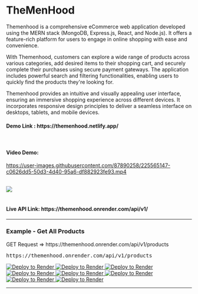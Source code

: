 # TheMenHood
Themenhood is a comprehensive eCommerce web application developed using the MERN stack (MongoDB, Express.js, React, and Node.js). It offers a feature-rich platform for users to engage in online shopping with ease and convenience.

With Themenhood, customers can explore a wide range of products across various categories, add desired items to their shopping cart, and securely complete their purchases using secure payment gateways. The application includes powerful search and filtering functionalities, enabling users to quickly find the products they're looking for.

Themenhood provides an intuitive and visually appealing user interface, ensuring an immersive shopping experience across different devices. It incorporates responsive design principles to deliver a seamless interface on desktops, tablets, and mobile devices.

<h4>Demo Link : https://themenhood.netlify.app/</h4>
<br>
<h4>Video Demo:</h4>

https://user-images.githubusercontent.com/87890258/225565147-c0626dd5-50d3-4d40-95a6-df882923fe93.mp4

<br>
<div>
  <img src="https://res.cloudinary.com/dbihgswg7/image/upload/v1672905072/logo/bb-logo-1_1_y72x1k.svg"/>
</div>
</br>
<h4>Live API Link: https://themenhood.onrender.com/api/v1/</h4>
<hr>
<h3>Example - Get All Products</h3>
<p>GET Request => https://themenhood.onrender.com/api/v1/products</p>
<pre>
https://themenhood.onrender.com/api/v1/products
</pre>


<a href="https://render.com/deploy?repo=https://github.com/surajaswal29/themenhood">
  <img src="https://img.shields.io/badge/Render-%46E3B7.svg?style=for-the-badge&logo=render&logoColor=white" alt="Deploy to Render">
</a>
<a href="https://render.com/deploy?repo=https://github.com/surajaswal29/themenhood">
  <img src="https://img.shields.io/badge/netlify-%23000000.svg?style=for-the-badge&logo=netlify&logoColor=#00C7B7" alt="Deploy to Render">
</a>
<a href="https://render.com/deploy?repo=https://github.com/surajaswal29/themenhood">
  <img src="https://img.shields.io/badge/MongoDB-%234ea94b.svg?style=for-the-badge&logo=mongodb&logoColor=white" alt="Deploy to Render">
</a>
<a href="https://render.com/deploy?repo=https://github.com/surajaswal29/themenhood">
  <img src="https://img.shields.io/badge/express.js-%23404d59.svg?style=for-the-badge&logo=express&logoColor=%2361DAFB" alt="Deploy to Render">
</a>
<a href="https://render.com/deploy?repo=https://github.com/surajaswal29/themenhood">
  <img src="https://img.shields.io/badge/NPM-%23CB3837.svg?style=for-the-badge&logo=npm&logoColor=white" alt="Deploy to Render">
</a>
<a href="https://render.com/deploy?repo=https://github.com/surajaswal29/themenhood">
  <img src="https://img.shields.io/badge/node.js-6DA55F?style=for-the-badge&logo=node.js&logoColor=white" alt="Deploy to Render">
</a>
<a href="https://render.com/deploy?repo=https://github.com/surajaswal29/themenhood">
  <img src="https://img.shields.io/badge/react-%2320232a.svg?style=for-the-badge&logo=react&logoColor=%2361DAFB" alt="Deploy to Render">
</a>
<a href="https://render.com/deploy?repo=https://github.com/surajaswal29/themenhood">
  <img src="https://img.shields.io/badge/redux-%23593d88.svg?style=for-the-badge&logo=redux&logoColor=white" alt="Deploy to Render">
</a>
<hr>
</br>
